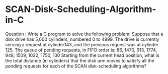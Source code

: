 # SCAN-Disk-Scheduling-Algorithm-in-C
Question : Write a C program to solve the following problem:
Suppose that a disk drive has 5,000 cylinders, numbered 0 to 4999. The drive is currently serving a request at cylinder143, and the previous request was at cylinder 125. The queue of pending requests, in FIFO order is:
86, 1470, 913, 1774, 948, 1509, 1022, 1750, 130
Starting from the current head position, what is the total distance (in cylinders) that the disk arm moves to satisfy all the pending requests for each of the SCAN disk-scheduling algorithms?

